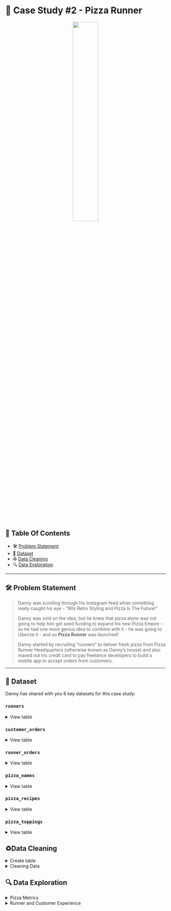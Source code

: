 # 🍕 Case Study #2 - Pizza Runner
<p align="center">
<img src="https://github.com/ndleah/8-Week-SQL-Challenge/blob/main/IMG/org-2.png" width=40% height=40%>

## 📕 Table Of Contents
  - 🛠️ [Problem Statement](#problem-statement)
  - 📂 [Dataset](#dataset)
  - ♻️ [Data Cleaning](#data-cleaning)
  - 🔍 [Data Exploration](#data-exploration)

---

## 🛠️ Problem Statement

> Danny was scrolling through his Instagram feed when something really caught his eye - “80s Retro Styling and Pizza Is The Future!”
> 
> Danny was sold on the idea, but he knew that pizza alone was not going to help him get seed funding to expand his new Pizza Empire - so he had one more genius idea to combine with it - he was going to Uberize it - and so **Pizza Runner** was launched!
> 
> Danny started by recruiting “runners” to deliver fresh pizza from Pizza Runner Headquarters (otherwise known as Danny’s house) and also maxed out his credit card to pay freelance developers to build a mobile app to accept orders from customers.

---

## 📂 Dataset
Danny has shared with you 6 key datasets for this case study:

### **```runners```**
<details>
<summary>
View table
</summary>

The runners table shows the **```registration_date```** for each new runner.


|runner_id|registration_date|
|---------|-----------------|
|1        |1/1/2021         |
|2        |1/3/2021         |
|3        |1/8/2021         |
|4        |1/15/2021        |

</details>


### **```customer_orders```**

<details>
<summary>
View table
</summary>

Customer pizza orders are captured in the **```customer_orders```** table with 1 row for each individual pizza that is part of the order.

|order_id|customer_id|pizza_id|exclusions|extras|order_time        |
|--------|---------|--------|----------|------|------------------|
|1  |101      |1       |          |      |44197.75349537037 |
|2  |101      |1       |          |      |44197.79226851852 |
|3  |102      |1       |          |      |44198.9940162037  |
|3  |102      |2       |          |*null* |44198.9940162037  |
|4  |103      |1       |4         |      |44200.558171296296|
|4  |103      |1       |4         |      |44200.558171296296|
|4  |103      |2       |4         |      |44200.558171296296|
|5  |104      |1       |null      |1     |44204.87533564815 |
|6  |101      |2       |null      |null  |44204.877233796295|
|7  |105      |2       |null      |1     |44204.88922453704 |
|8  |102      |1       |null      |null  |44205.99621527778 |
|9  |103      |1       |4         |1, 5  |44206.47429398148 |
|10 |104      |1       |null      |null  |44207.77417824074 |
|10 |104      |1       |2, 6      |1, 4  |44207.77417824074 |

</details>

### **```runner_orders```**

<details>
<summary>
View table
</summary>

After each orders are received through the system - they are assigned to a runner - however not all orders are fully completed and can be cancelled by the restaurant or the customer.

The **```pickup_time```** is the timestamp at which the runner arrives at the Pizza Runner headquarters to pick up the freshly cooked pizzas. 

The **```distance```** and **```duration```** fields are related to how far and long the runner had to travel to deliver the order to the respective customer.



|order_id|runner_id|pickup_time|distance  |duration|cancellation      |
|--------|---------|-----------|----------|--------|------------------|
|1       |1        |1/1/2021 18:15|20km      |32 minutes|                  |
|2       |1        |1/1/2021 19:10|20km      |27 minutes|                  |
|3       |1        |1/3/2021 0:12|13.4km    |20 mins |*null*             |
|4       |2        |1/4/2021 13:53|23.4      |40      |*null*             |
|5       |3        |1/8/2021 21:10|10        |15      |*null*             |
|6       |3        |null       |null      |null    |Restaurant Cancellation|
|7       |2        |1/8/2020 21:30|25km      |25mins  |null              |
|8       |2        |1/10/2020 0:15|23.4 km   |15 minute|null              |
|9       |2        |null       |null      |null    |Customer Cancellation|
|10      |1        |1/11/2020 18:50|10km      |10minutes|null              |

</details>

### **```pizza_names```**

<details>
<summary>
View table
</summary>

|pizza_id|pizza_name|
|--------|----------|
|1       |Meat Lovers|
|2       |Vegetarian|

</details>

### **```pizza_recipes```**

<details>
<summary>
View table
</summary>

Each **```pizza_id```** has a standard set of **```toppings```** which are used as part of the pizza recipe.


|pizza_id|toppings |
|--------|---------|
|1       |1, 2, 3, 4, 5, 6, 8, 10| 
|2       |4, 6, 7, 9, 11, 12| 

</details>

### **```pizza_toppings```**

<details>
<summary>
View table
</summary>

This table contains all of the **```topping_name```** values with their corresponding **```topping_id```** value.


|topping_id|topping_name|
|----------|------------|
|1         |Bacon       | 
|2         |BBQ Sauce   | 
|3         |Beef        |  
|4         |Cheese      |  
|5         |Chicken     |     
|6         |Mushrooms   |  
|7         |Onions      |     
|8         |Pepperoni   | 
|9         |Peppers     |   
|10        |Salami      | 
|11        |Tomatoes    | 
|12        |Tomato Sauce|

</details>

## ♻️Data Cleaning
<details>
<summary>
Create table
</summary>

** **	
 ```sql
	DROP TABLE IF EXISTS runners;
	CREATE TABLE runners (
	  "runner_id" INTEGER,
	  "registration_date" DATE
	);
	INSERT INTO runners
	  ("runner_id", "registration_date")
	VALUES
	  (1, '2021-01-01'),
	  (2, '2021-01-03'),
	  (3, '2021-01-08'),
	  (4, '2021-01-15');
	
	
	DROP TABLE IF EXISTS customer_orders;
	CREATE TABLE customer_orders (
	  "order_id" INTEGER,
	  "customer_id" INTEGER,
	  "pizza_id" INTEGER,
	  "exclusions" VARCHAR(4),
	  "extras" VARCHAR(4),
	  "order_time" TIMESTAMP
	);
	
	INSERT INTO customer_orders
	  ("order_id", "customer_id", "pizza_id", "exclusions", "extras", "order_time")
	VALUES
	  ('1', '101', '1', '', '', '2020-01-01 18:05:02'),
	  ('2', '101', '1', '', '', '2020-01-01 19:00:52'),
	  ('3', '102', '1', '', '', '2020-01-02 23:51:23'),
	  ('3', '102', '2', '', NULL, '2020-01-02 23:51:23'),
	  ('4', '103', '1', '4', '', '2020-01-04 13:23:46'),
	  ('4', '103', '1', '4', '', '2020-01-04 13:23:46'),
	  ('4', '103', '2', '4', '', '2020-01-04 13:23:46'),
	  ('5', '104', '1', 'null', '1', '2020-01-08 21:00:29'),
	  ('6', '101', '2', 'null', 'null', '2020-01-08 21:03:13'),
	  ('7', '105', '2', 'null', '1', '2020-01-08 21:20:29'),
	  ('8', '102', '1', 'null', 'null', '2020-01-09 23:54:33'),
	  ('9', '103', '1', '4', '1, 5', '2020-01-10 11:22:59'),
	  ('10', '104', '1', 'null', 'null', '2020-01-11 18:34:49'),
	  ('10', '104', '1', '2, 6', '1, 4', '2020-01-11 18:34:49');
	
	
	DROP TABLE IF EXISTS runner_orders;
	CREATE TABLE runner_orders (
	  "order_id" INTEGER,
	  "runner_id" INTEGER,
	  "pickup_time" VARCHAR(19),
	  "distance" VARCHAR(7),
	  "duration" VARCHAR(10),
	  "cancellation" VARCHAR(23)
	);
	
	INSERT INTO runner_orders
	  ("order_id", "runner_id", "pickup_time", "distance", "duration", "cancellation")
	VALUES
	  ('1', '1', '2020-01-01 18:15:34', '20km', '32 minutes', ''),
	  ('2', '1', '2020-01-01 19:10:54', '20km', '27 minutes', ''),
	  ('3', '1', '2020-01-03 00:12:37', '13.4km', '20 mins', NULL),
	  ('4', '2', '2020-01-04 13:53:03', '23.4', '40', NULL),
	  ('5', '3', '2020-01-08 21:10:57', '10', '15', NULL),
	  ('6', '3', 'null', 'null', 'null', 'Restaurant Cancellation'),
	  ('7', '2', '2020-01-08 21:30:45', '25km', '25mins', 'null'),
	  ('8', '2', '2020-01-10 00:15:02', '23.4 km', '15 minute', 'null'),
	  ('9', '2', 'null', 'null', 'null', 'Customer Cancellation'),
	  ('10', '1', '2020-01-11 18:50:20', '10km', '10minutes', 'null');
	
	
	DROP TABLE IF EXISTS pizza_names;
	CREATE TABLE pizza_names (
	  "pizza_id" INTEGER,
	  "pizza_name" TEXT
	);
	INSERT INTO pizza_names
	  ("pizza_id", "pizza_name")
	VALUES
	  (1, 'Meatlovers'),
	  (2, 'Vegetarian');
	
	
	DROP TABLE IF EXISTS pizza_recipes;
	CREATE TABLE pizza_recipes (
	  "pizza_id" INTEGER,
	  "toppings" TEXT
	);
	INSERT INTO pizza_recipes
	  ("pizza_id", "toppings")
	VALUES
	  (1, '1, 2, 3, 4, 5, 6, 8, 10'),
	  (2, '4, 6, 7, 9, 11, 12');
	
	
	DROP TABLE IF EXISTS pizza_toppings;
	CREATE TABLE pizza_toppings (
	  "topping_id" INTEGER,
	  "topping_name" TEXT
	);
	INSERT INTO pizza_toppings
	  ("topping_id", "topping_name")
	VALUES
	  (1, 'Bacon'),
	  (2, 'BBQ Sauce'),
	  (3, 'Beef'),
	  (4, 'Cheese'),
	  (5, 'Chicken'),
	  (6, 'Mushrooms'),
	  (7, 'Onions'),
	  (8, 'Pepperoni'),
	  (9, 'Peppers'),
	  (10, 'Salami'),
	  (11, 'Tomatoes'),
	  (12, 'Tomato Sauce');
```		
</details>

<details>
<summary>
Cleaning Data
</summary>

## Clean customer_orders data:
**```customer_orders```**
- Converting ```null``` and ```NaN``` values into blanks ```''``` in ```exclusions``` and ```extras```
```sql
	UPDATE customer_orders
	SET exclusions = CASE WHEN exclusions = '' or exclusions LIKE '%null%' or exclusions LIKE '%nan%' THEN NULL ELSE exclusions END,
	extras = CASE WHEN extras = '' or extras LIKE '%null%' or extras LIKE '%nan%' THEN NULL ELSE extras END;
```
## Clean runner_orders data:
**```runner_orders```**

- Converting ```'null'``` text values into null values for ```pickup_time```, ```distance``` and ```duration```
- Extracting only numbers and decimal spaces for the distance and duration columns
- Converting blanks, ```'null'``` and ```NaN``` into null values for cancellation 
  ```sql
  	UPDATE runner_orders
  	SET pickup_time = CASE WHEN pickup_time LIKE '%null%' THEN NULL ELSE pickup_time END,
  	distance = CASE WHEN distance LIKE '%null%' THEN NULL ELSE distance END,
  	duration = CASE WHEN duration LIKE '%null%' THEN NULL ELSE duration END,
  	cancellation = CASE WHEN cancellation LIKE '%null%' or cancellation LIKE '%nan%' or cancellation = '' THEN NULL ELSE cancellation END;

  	UPDATE runner_orders
  	SET distance = replace(distance, 'km', ''),
  	duration = trim(regexp_replace(duration, 'minute|mins|min|minutes', ''));

  	SELECT * FROM runner_orders;
  ```

  ## Clean pizza_recipes data:
  **```pizza_recipes```**

  ```sql
	CREATE TEMP TABLE temp_pizza_recipe(pizza_id INT, pizza_topping TEXT);
	INSERT INTO temp_pizza_recipe(pizza_id, pizza_topping)
	SELECT pizza_id, unnest(string_to_array(toppings, ',')) 
	FROM pizza_recipes;
	TRUNCATE TABLE pizza_recipes;
	INSERT INTO pizza_recipes(pizza_id, toppings)
	SELECT pizza_id, pizza_topping FROM temp_pizza_recipe;
	SELECT * FROM pizza_recipes;
	
	DROP TABLE IF EXISTS temp_pizza_recipe;
	
	ALTER TABLE pizza_recipes 
	ALTER COLUMN toppings TYPE INT
	USING toppings::INT;
  ```
	
</details>


## 🔍 Data Exploration

<details>
<summary> 
Pizza Metrics
</summary>

### **Q1. How many pizzas were ordered?**
```sql
SELECT COUNT(pizza_id) as pizza_count
FROM customer_orders
```
|pizza_count|
|-----------|
|14         |

### **Q2. How many unique customer orders were made?**
```sql
SELECT COUNT (DISTINCT order_id) AS order_count
FROM updated_customer_orders;
```
|order_count|
|-----------|
|10         |


### **Q3. How many successful orders were delivered by each runner?**
```sql
SELECT
  runner_id,
  COUNT(order_id) AS successful_orders
FROM updated_runner_orders
WHERE cancellation IS NULL
OR cancellation NOT IN ('Restaurant Cancellation', 'Customer Cancellation')
GROUP BY runner_id
ORDER BY successful_orders DESC;
```

| runner_id | successful_orders |
|-----------|-------------------|
| 1         | 4                 |
| 2         | 3                 |
| 3         | 1                 |


### **Q4. How many of each type of pizza was delivered?**
```SQL
SELECT
  pn.pizza_name,
  COUNT(co.*) AS pizza_type_count
FROM updated_customer_orders AS co
INNER JOIN pizza_runner.pizza_names AS pn
   ON co.pizza_id = pn.pizza_id
INNER JOIN pizza_runner.runner_orders AS ro
   ON co.order_id = ro.order_id
WHERE cancellation IS NULL
OR cancellation NOT IN ('Restaurant Cancellation', 'Customer Cancellation')
GROUP BY pn.pizza_name
ORDER BY pn.pizza_name;
```

OR

```SQL
SELECT
  pn.pizza_name,
  COUNT(co.*) AS pizza_type_count
FROM updated_customer_orders AS co
INNER JOIN pizza_runner.pizza_names AS pn
   ON co.pizza_id = pn.pizza_id
WHERE EXISTS (
  SELECT 1 FROM updated_runner_orders AS ro
   WHERE ro.order_id = co.order_id
   AND (
    ro.cancellation IS NULL
    OR ro.cancellation NOT IN ('Restaurant Cancellation', 'Customer Cancellation')
  )
)
GROUP BY pn.pizza_name
ORDER BY pn.pizza_name;
```
| pizza_name | pizza_type_count |
|------------|------------------|
| Meatlovers | 9                |
| Vegetarian | 3                |


### **Q5. How many Vegetarian and Meatlovers were ordered by each customer?**
```SQL
SELECT
  customer_id,
  SUM(CASE WHEN pizza_id = 1 THEN 1 ELSE 0 END) AS meat_lovers,
  SUM(CASE WHEN pizza_id = 2 THEN 1 ELSE 0 END) AS vegetarian
FROM updated_customer_orders
GROUP BY customer_id;
```

| customer_id | meat_lovers | vegetarian |
|-------------|-------------|------------|
| 101         | 2           | 1          |
| 103         | 3           | 1          |
| 104         | 3           | 0          |
| 105         | 0           | 1          |
| 102         | 2           | 1          |

### **Q6. What was the maximum number of pizzas delivered in a single order?**
```SQL
SELECT MAX(pizza_count) AS max_count
FROM (
  SELECT
    co.order_id,
    COUNT(co.pizza_id) AS pizza_count
  FROM updated_customer_orders AS co
  INNER JOIN updated_runner_orders AS ro
    ON co.order_id = ro.order_id
  WHERE 
    ro.cancellation IS NULL
    OR ro.cancellation NOT IN ('Restaurant Cancellation', 'Customer Cancellation')
  GROUP BY co.order_id) AS mycount;
 ``` 

| max_count |
|-----------|
| 3         |


### **Q7. For each customer, how many delivered pizzas had at least 1 change and how many had no changes?**
```SQL
SELECT 
  co.customer_id,
  SUM (CASE WHEN co.exclusions IS NOT NULL OR co.extras IS NOT NULL THEN 1 ELSE 0 END) AS changes,
  SUM (CASE WHEN co.exclusions IS NULL OR co.extras IS NULL THEN 1 ELSE 0 END) AS no_change
FROM updated_customer_orders AS co
INNER JOIN updated_runner_orders AS ro
  ON co.order_id = ro.order_id
WHERE ro.cancellation IS NULL
  OR ro.cancellation NOT IN ('Restaurant Cancellation', 'Customer Cancellation')
GROUP BY co.customer_id
ORDER BY co.customer_id;
```

| customer_id | changes | no_change |
|-------------|---------|-----------|
| 101         | 0       | 2         |
| 102         | 0       | 3         |
| 103         | 3       | 3         |
| 104         | 2       | 2         |
| 105         | 1       | 1         |


### **Q8. How many pizzas were delivered that had both exclusions and extras?**
```SQL
SELECT
  SUM(CASE WHEN co.exclusions IS NOT NULL AND co.extras IS NOT NULL THEN 1 ELSE 0 END) as pizza_count
FROM updated_customer_orders AS co
INNER JOIN updated_runner_orders AS ro
  ON co.order_id = ro.order_id
WHERE ro.cancellation IS NULL
  OR ro.cancellation NOT IN ('Restaurant Cancellation', 'Customer Cancellation')
```  

| pizza_count |
|-------------|
| 1           |


### **Q9. What was the total volume of pizzas ordered for each hour of the day?**
```SQL
SELECT
  DATE_PART('hour', order_time::TIMESTAMP) AS hour_of_day,
  COUNT(*) AS pizza_count
FROM updated_customer_orders
WHERE order_time IS NOT NULL
GROUP BY hour_of_day
ORDER BY hour_of_day;
```

| hour_of_day | pizza_count |
|-------------|-------------|
| 11          | 1           |
| 12          | 2           |
| 13          | 3           |
| 18          | 3           |
| 19          | 1           |
| 21          | 3           |
| 23          | 1           |

### **Q10. What was the volume of orders for each day of the week?**
```SQL
SELECT
  TO_CHAR(order_time, 'Day') AS day_of_week,
  COUNT(*) AS pizza_count
FROM updated_customer_orders
GROUP BY 
  day_of_week, 
  DATE_PART('dow', order_time)
ORDER BY day_of_week;
```

| day_of_week | pizza_count |
|-------------|-------------|
| Friday      | 1           |
| Saturday    | 5           |
| Thursday    | 3           |
| Wednesday   | 5           |

</details>

<details>
<summary>
Runner and Customer Experience
</summary>

### **Q1. How many runners signed up for each 1 week period? (i.e. week starts 2021-01-01)**
```SQL
WITH runner_signups AS (
  SELECT
    runner_id,
    registration_date,
    registration_date - ((registration_date - '2021-01-01') % 7)  AS start_of_week
  FROM pizza_runner.runners
)
SELECT
  start_of_week,
  COUNT(runner_id) AS signups
FROM runner_signups
GROUP BY start_of_week
ORDER BY start_of_week;
```

| start_of_week            | signups |
|--------------------------|---------|
| 2021-01-01T00:00:00.000Z | 2       |
| 2021-01-08T00:00:00.000Z | 1       |
| 2021-01-15T00:00:00.000Z | 1       |

### **Q2. What was the average time in minutes it took for each runner to arrive at the Pizza Runner HQ to pickup the order?**
```SQL
WITH runner_pickups AS (
  SELECT
    ro.runner_id,
    ro.order_id,
    co.order_time,
    ro.pickup_time,
    (pickup_time - order_time) AS time_to_pickup
  FROM updated_runner_orders AS ro
  INNER JOIN updated_customer_orders AS co
    ON ro.order_id = co.order_id
)
SELECT 
  runner_id,
  date_part('minutes', AVG(time_to_pickup)) AS avg_arrival_minutes
FROM runner_pickups
GROUP BY runner_id
ORDER BY runner_id;
```
| runner_id | avg_arrival_minutes |
|-----------|---------------------|
| 1         | -4                  |
| 2         | 23                  |
| 3         | 10                  |

### **Q3. Is there any relationship between the number of pizzas and how long the order takes to prepare?**
```SQL
WITH order_count AS (
  SELECT
    order_id,
    order_time,
    COUNT(pizza_id) AS pizzas_order_count
  FROM updated_customer_orders
  GROUP BY order_id, order_time
), 
prepare_time AS (
  SELECT
    ro.order_id,
    co.order_time,
    ro.pickup_time,
    co.pizzas_order_count,
    (pickup_time - order_time) AS time_to_pickup
  FROM updated_runner_orders AS ro
  INNER JOIN order_count AS co
    ON ro.order_id = co.order_id
  WHERE pickup_time IS NOT NULL
)
SELECT
  pizzas_order_count,
  AVG(time_to_pickup) AS avg_time
FROM prepare_time
GROUP BY pizzas_order_count
ORDER BY pizzas_order_count;
```

| pizzas_order_count | avg_time        |
|--------------------|-----------------|
| 1                  | 12              |
| 2                  | -6              |
| 3                  | 29              |

### **Q4. What was the average distance travelled for each runner?**
```SQL
SELECT
  runner_id,
  ROUND(AVG(distance), 2) AS avg_distance
FROM updated_runner_orders
GROUP BY runner_id
ORDER BY runner_id;
```

| runner_id | avg_distance |
|-----------|--------------|
| 1         | 15.85        |
| 2         | 23.93        |
| 3         | 10.00        |

### **Q5. What was the difference between the longest and shortest delivery times for all orders?**
```SQL
SELECT
  MAX(duration) - MIN(duration) AS difference
FROM updated_runner_orders;
```

| difference |
|------------|
| 30         |

### **Q6. What was the average speed for each runner for each delivery and do you notice any trend for these values?**
```SQL
WITH order_count AS (
  SELECT
    order_id,
    order_time,
    COUNT(pizza_id) AS pizzas_count
  FROM updated_customer_orders
  GROUP BY 
    order_id, 
    order_time
)
  SELECT
    ro.order_id,
    ro.runner_id,
    co.pizzas_count,
    ro.distance,
    ro.duration,
    ROUND(60 * ro.distance / ro.duration, 2) AS speed
  FROM updated_runner_orders AS ro
  INNER JOIN order_count AS co
    ON ro.order_id = co.order_id
  WHERE pickup_time IS NOT NULL
  ORDER BY speed DESC
```

| order_id | runner_id | pizzas_count | distance | duration | speed |
|----------|-----------|--------------|----------|----------|-------|
| 8        | 2         | 1            | 23.4     | 15       | 93.60 |
| 7        | 2         | 1            | 25       | 25       | 60.00 |
| 10       | 1         | 2            | 10       | 10       | 60.00 |
| 2        | 1         | 1            | 20       | 27       | 44.44 |
| 3        | 1         | 2            | 13.4     | 20       | 40.20 |
| 5        | 3         | 1            | 10       | 15       | 40.00 |
| 1        | 1         | 1            | 20       | 32       | 37.50 |
| 4        | 2         | 3            | 23.4     | 40       | 35.10 |

**Finding:**
- **Orders shown in decreasing order of average speed:**
> *While the fastest order only carried 1 pizza and the slowest order carried 3 pizzas, there is no clear trend that more pizzas slow down the delivery speed of an order.*  

### **Q7. What is the successful delivery percentage for each runner?**
```sql
SELECT
  runner_id,
  COUNT(pickup_time) as delivered,
  COUNT(order_id) AS total,
  ROUND(100 * COUNT(pickup_time) / COUNT(order_id)) AS delivery_percent
FROM updated_runner_orders
GROUP BY runner_id
ORDER BY runner_id;
```

| runner_id | delivered | total | delivery_percent |
|-----------|-----------|-------|------------------|
| 1         | 4         | 4     | 100              |
| 2         | 3         | 4     | 75               |
| 3         | 1         | 2     | 50               |


</details>
